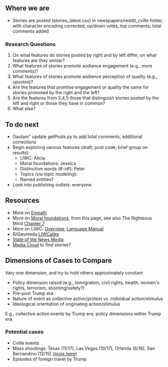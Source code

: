 ## Where we are
  * Stories are posted (stories_latest.csv) in newspapers/reddit_cville folder, with character encoding corrected, up/down votes, top comments, total comments added

### Research Questions
1. On what features do stories posted by right and by left differ, on what features are they similar?
2. What features of stories promote audience engagement (e.g., more comments)?
3. What features of stories promote audience perception of quality (e.g., upvotes)?
4. Are the features that promtoe engagement or quality the same for stories promoted by the right and the left?
5. Are the features from 3,4,5 those that distinguish stories posted by the left and right or those they have in common?
6. What else?

## To do next
  * Gautam" update getPosts.py to add total comments, additional corrections
  * Begin exploring various features (draft, post code; brief group on results):
    * LIWC: Alicia
    * Moral foundations: Jessica
    * Distincitive words (tf-idf): Peter
    * Topics (via topic modeling): 
    * Named entities?
  * Look into publishing outlets: everyone    
      
## Resources
 * More on [Empath](https://hci.stanford.edu/publications/2016/ethan/empath-chi-2016.pdf)
 * More on [Moral foundations](http://moralfoundations.org/), from this page, see also The Righteous Mind [Chapter 7](http://righteousmind.com/wp-content/uploads/2013/08/ch07.RighteousMind.final_.pdf)
 * More on LIWC: [Overview](https://liwc.wpengine.com/interpreting-liwc-output/), [Language Manual](https://liwc.wpengine.com/wp-content/uploads/2015/11/LIWC2015_LanguageManual.pdf)
 * R/Qaunteda [LIWCalike](https://github.com/kbenoit/LIWCalike)
 * [State of the News Media](http://www.pewresearch.org/topics/state-of-the-news-media/)
 * [Media Cloud](https://mediacloud.org/tools) to find stories? 
 
## Dimensions of Cases to Compare
Vary one dimension, and try to hold others approximately constant

* Policy dimension raised (e.g., immigration, civil rights, health, women's rights, terrorism, shooting/safety?)
* Pre-post Trump era
* Nature of event as collective action/protest vs. individual action/stimulus
* Ideological orientation of originating action/stimulus 

E.g., collective action events by Trump era; policy dimensions within Trump era.

### Potential cases

* Cville events
* Mass shootings: Texas (11/17), Las Vegas (10/17), Orlanda (6/16), San Bernandino (12/15) [(more here)](http://www.gannett-cdn.com/GDContent/mass-killings/index.html#frequency)
* Episodes of foreign travel by Trump
